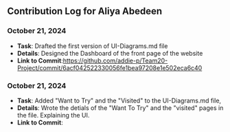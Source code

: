 ## Contribution Log for Aliya Abedeen

### October 21, 2024
- **Task**: Drafted the first version of UI-Diagrams.md file
- **Details**: Designed the Dashboard of the front page of the website
- **Link to Commit**:https://github.com/addie-p/Team20-Project/commit/6acf042522330056fe1bea97208e1e502eca6c40

### October 21, 2024
- **Task**: Added "Want to Try" and the "Visited" to the UI-Diagrams.md file, 
- **Details**: Wrote the detials of the "Want To Try" and the "visited" pages in the file. Explaining the UI.
- **Link to Commit**: 






